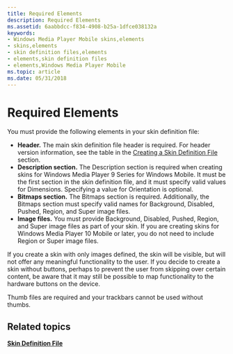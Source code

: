 ```yaml
---
title: Required Elements
description: Required Elements
ms.assetid: 6aabbdcc-f834-4908-b25a-1dfce038132a
keywords:
- Windows Media Player Mobile skins,elements
- skins,elements
- skin definition files,elements
- elements,skin definition files
- elements,Windows Media Player Mobile
ms.topic: article
ms.date: 05/31/2018
---
```


# Required Elements

You must provide the following elements in your skin definition file:

-   **Header.** The main skin definition file header is required. For header version information, see the table in the [Creating a Skin Definition File](creating-a-skin-definition-file.md) section.
-   **Description section.** The Description section is required when creating skins for Windows Media Player 9 Series for Windows Mobile. It must be the first section in the skin definition file, and it must specify valid values for Dimensions. Specifying a value for Orientation is optional.
-   **Bitmaps section.** The Bitmaps section is required. Additionally, the Bitmaps section must specify valid names for Background, Disabled, Pushed, Region, and Super image files.
-   **Image files.** You must provide Background, Disabled, Pushed, Region, and Super image files as part of your skin. If you are creating skins for Windows Media Player 10 Mobile or later, you do not need to include Region or Super image files.

If you create a skin with only images defined, the skin will be visible, but will not offer any meaningful functionality to the user. If you decide to create a skin without buttons, perhaps to prevent the user from skipping over certain content, be aware that it may still be possible to map functionality to the hardware buttons on the device.

Thumb files are required and your trackbars cannot be used without thumbs.

## Related topics

<dl> <dt>

[**Skin Definition File**](skin-definition-file-mobile.md)
</dt> </dl>

 

 




